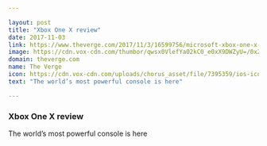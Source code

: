 ```yaml
---

layout: post
title: "Xbox One X review"
date: 2017-11-03
link: https://www.theverge.com/2017/11/3/16599756/microsoft-xbox-one-x-review
image: https://cdn.vox-cdn.com/thumbor/qwsx0VlefYa02kC0_e0xX9DWZyU=/0x292:2040x1360/fit-in/1200x630/cdn.vox-cdn.com/uploads/chorus_asset/file/9597305/jbareham_171102_2108_0017.jpg
domain: theverge.com
name: The Verge
icon: https://cdn.vox-cdn.com/uploads/chorus_asset/file/7395359/ios-icon.0.png
text: "The world’s most powerful console is here"

---
```


### Xbox One X review

The world’s most powerful console is here